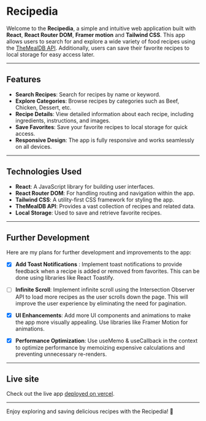 # Recipedia

Welcome to the **Recipedia**, a simple and intuitive web application built with **React**, **React Router DOM**, **Framer motion** and **Tailwind CSS**. This app allows users to search for and explore a wide variety of food recipes using the [TheMealDB API](https://www.themealdb.com/api.php). Additionally, users can save their favorite recipes to local storage for easy access later.

---

## Features

- **Search Recipes**: Search for recipes by name or keyword.
- **Explore Categories**: Browse recipes by categories such as Beef, Chicken, Dessert, etc.
- **Recipe Details**: View detailed information about each recipe, including ingredients, instructions, and images.
- **Save Favorites**: Save your favorite recipes to local storage for quick access.
- **Responsive Design**: The app is fully responsive and works seamlessly on all devices.

---

## Technologies Used

- **React**: A JavaScript library for building user interfaces.
- **React Router DOM**: For handling routing and navigation within the app.
- **Tailwind CSS**: A utility-first CSS framework for styling the app.
- **TheMealDB API**: Provides a vast collection of recipes and related data.
- **Local Storage**: Used to save and retrieve favorite recipes.

---

## Further Development
Here are my plans for further development and improvements to the app:

- [x] **Add Toast Notifications** : Implement toast notifications to provide feedback when a recipe is added or removed from favorites. This can be done using libraries like React Toastify.

- [ ] **Infinite Scroll**: Implement infinite scroll using the Intersection Observer API to load more recipes as the user scrolls down the page. This will improve the user experience by eliminating the need for pagination.

- [x] **UI Enhancements**: Add more UI components and animations to make the app more visually appealing. Use libraries like Framer Motion for animations.

- [x] **Performance Optimization**: Use useMemo & useCallback in the context to optimize performance by memoizing expensive calculations and preventing unnecessary re-renders.

---

## Live site
Check out the live app [deployed on vercel](https://food-recipe-react-dun.vercel.app/).


---

Enjoy exploring and saving delicious recipes with the Recipedia! 🍴

